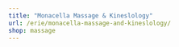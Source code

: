 ```yaml
---
title: "Monacella Massage & Kineslology"
url: /erie/monacella-massage-and-kineslology/
shop: massage
---
```

